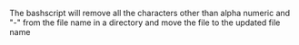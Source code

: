 The bashscript will remove  all the characters other than alpha numeric and "-" from the file name  in a directory  and move the file  to the updated file name 
